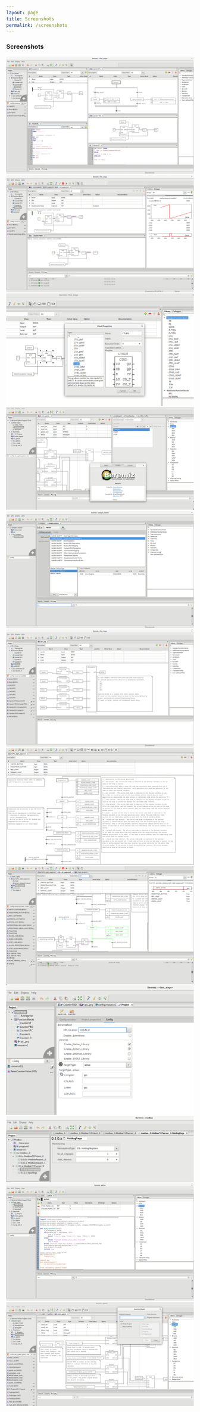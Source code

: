 ```yaml
---
layout: page
title: Screenshots
permalink: /screenshots
---
```



### Screenshots

[![](Screenshot04.png)](screenshots/Screenshot04.png)
[![](Screenshot05.png)](screenshots/Screenshot05.png)
[![](Screenshot13.png)](screenshots/Screenshot13.png)
[![](Screenshot12.png)](screenshots/Screenshot12.png)
[![](Screenshot09.png)](screenshots/Screenshot09.png)
[![](Screenshot01.png)](screenshots/Screenshot01.png)
[![](Screenshot02.png)](screenshots/Screenshot02.png)
[![](Screenshot03.png)](screenshots/Screenshot03.png)
[![](Screenshot07.png)](screenshots/Screenshot07.png)
[![](Screenshot08.png)](screenshots/Screenshot08.png)
[![](Screenshot10.png)](screenshots/Screenshot10.png)
[![](Screenshot11.png)](screenshots/Screenshot11.png)

